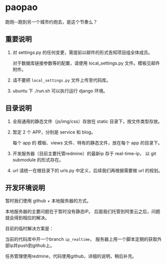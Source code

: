 paopao
======

跑炮--跑到另一个城市约炮去，是这个节奏么？

重要说明
--------

1. 对 settings.py 的任何变更，需提前以邮件的形式告知项目组全体成员。

     对于数据库链接参数等的配置，请使用 local_settings.py 文件。模板见邮件附件。
2. 请不要把 `local_settings.py` 文件上传至代码库。
3. ubuntu 下 ./run.sh 可以执行运行 django 环境。

目录说明
--------

1. 全局通用的静态文件（js/img/css）存放在 static 目录下，按文件类型存放。
2. 暂定 2 个 APP，分别是 service 和 blog。

    每个 app 的 模板、views 文件、特有的静态文件，放在每个 app 的目录下。
3. 开发服务器（目前主要托管redmine）的最新ip 存于 real-time-ip，
    以 git submodule 的形式存在。
4. url 请统一在根目录下的 urls.py 中定义，后续我们再根据需要做 url 的规划。


开发环境说明
------------

暂时我们使用 github + 本地服务器的方式。

本地服务器的主要问题在于暂时没有静态IP。
后面我们托管到阿里云之后，问题就会得到相应的解决。

目前的临时解决方案是：

当前的代码库中开一个branch `ip_realtime`，
服务器上用一个脚本定期的获取外部ip并push到github上。

任务管理使用redmine，代码使用github，详细的说明，稍后补充。
